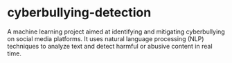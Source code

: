 # cyberbullying-detection
A machine learning project aimed at identifying and mitigating cyberbullying on social media platforms. It uses natural language processing (NLP) techniques to analyze text and detect harmful or abusive content in real time.
